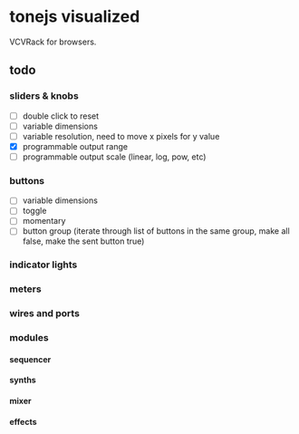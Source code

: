 # tonejs visualized

VCVRack for browsers.

## todo


### sliders & knobs
* [ ] double click to reset
* [ ] variable dimensions
* [ ] variable resolution, need to move x pixels for y value
* [x] programmable output range
* [ ] programmable output scale (linear, log, pow, etc)

### buttons
* [ ] variable dimensions
* [ ] toggle 
* [ ] momentary 
* [ ] button group (iterate through list of buttons in the same group, make all false, make the sent button true)

### indicator lights

### meters 

### wires and ports



### modules
#### sequencer
#### synths
#### mixer 
#### effects

